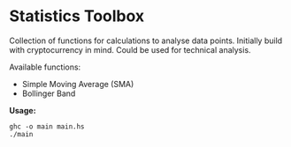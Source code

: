 # Statistics Toolbox

Collection of functions for calculations to analyse data points.
Initially build with cryptocurrency in mind. Could be used for technical analysis.

Available functions:

- Simple Moving Average (SMA)
- Bollinger Band
 
**Usage:**

    ghc -o main main.hs
    ./main
